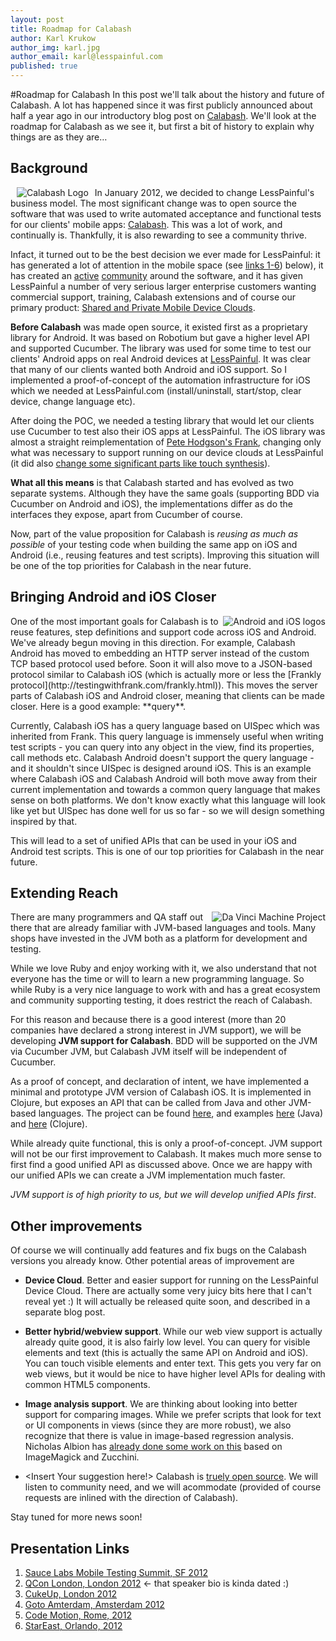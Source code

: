 ```yaml
---
layout: post
title: Roadmap for Calabash
author: Karl Krukow
author_img: karl.jpg
author_email: karl@lesspainful.com
published: true
---
```

#Roadmap for Calabash
In this post we'll talk about the history and future of Calabash. A lot has happened since it was first publicly announced about half a year ago in our introductory blog post on [Calabash](http://blog.lesspainful.com/2012/03/07/Calabash/). We'll look at the roadmap for Calabash as we see it, but first a bit of history to explain why things are as they are…

Background
----------
<img alt="Calabash Logo" style="float:left; margin-left:10px;margin-right:10px;" src="http://blog.lesspainful.com/img/calabash-logo.png">

In January 2012, we decided to change LessPainful's business model. The most significant change was to open source the software that was used to write automated acceptance and functional tests for our clients' mobile apps: [Calabash](http://calaba.sh/). This was a lot of work, and continually is. Thankfully, it is also rewarding to see a community thrive.

Infact, it turned out to be the best decision we ever made for LessPainful: it has generated a lot of attention in the mobile space (see [links 1-6](#links)) below), it has created an [active](https://groups.google.com/forum/?fromgroups#!forum/calabash-ios) [community](https://groups.google.com/forum/?fromgroups#!forum/calabash-android) around the software, and it has given LessPainful a number of very serious larger enterprise customers wanting commercial support, training, Calabash extensions and of course our primary product: [Shared and Private Mobile Device Clouds](http://www.lesspainful.com).

**Before Calabash** was made open source, it existed first as a proprietary library for Android. It was based on Robotium but gave a higher level API and supported Cucumber. The library was used for some time to test our clients' Android apps on real Android devices at [LessPainful](http://www.lesspainful.com). It was clear that many of our clients wanted both Android and iOS support. So I implemented a proof-of-concept of the automation infrastructure for iOS which we needed at LessPainful.com (install/uninstall, start/stop, clear device, change language etc).

After doing the POC, we needed a testing library that would let our clients use Cucumber to test also their iOS apps at LessPainful. The iOS library was almost a straight reimplementation of [Pete Hodgson's Frank](http://testingwithfrank.com/), changing only what was necessary to support running on our device clouds at LessPainful (it did also [change some significant parts like touch synthesis](http://blog.lesspainful.com/2012/03/07/Calabash-iOS/)).

**What all this means** is that Calabash started and has evolved as two separate systems. Although they have the same goals (supporting BDD via Cucumber on Android and iOS), the implementations differ as do the interfaces they expose, apart from Cucumber of course.

Now, part of the value proposition for Calabash is _reusing as much as possible_ of your testing code when building the same app on iOS and Android  (i.e., reusing features and test scripts). Improving this situation will be one of the top priorities for Calabash in the near future.

Bringing Android and iOS Closer
-------------------------------
<img alt="Android and iOS logos" style="float:right" src="http://blog.lesspainful.com/img/logo_ios_android.gif">
One of the most important goals for Calabash is to reuse features, step definitions and support code across iOS and Android. We've already begun moving in this direction. For example, Calabash Android has moved to embedding an HTTP server instead of the custom TCP based protocol used before. Soon it will also move to a JSON-based protocol similar to Calabash iOS (which is actually more or less the [Frankly protocol](http://testingwithfrank.com/frankly.html)). This moves the server parts of Calabash iOS and Android closer, meaning that clients can be made closer. Here is a good example: **query**.

Currently, Calabash iOS has a query language based on UISpec which was inherited from Frank. This query language is immensely useful when writing test scripts - you can query into any object in the view, find its properties, call methods etc. Calabash Android doesn't support the query language - and it shouldn't since UISpec is designed around iOS. This is an example where Calabash iOS and Calabash Android will both move away from their current implementation and towards a common query language that makes sense on both platforms. We don't know exactly what this language will look like yet but UISpec has done well for us so far - so we will design something inspired by that.

This will lead to a set of unified APIs that can be used in your iOS and Android test scripts. This is one of our top priorities for Calabash in the near future.

Extending Reach
-------------------------
<a href="http://openjdk.java.net/projects/mlvm/"><img alt="Da Vinci Machine Project" title="Da Vinci Machine Project" style="float:right" src="http://blog.lesspainful.com/img/helicopter.png"></a>
There are many programmers and QA staff out there that are already familiar with JVM-based languages and tools. Many shops have invested in the JVM both as a platform for development and testing.

While we love Ruby and enjoy working with it, we also understand that not everyone has the time or will to learn a new programming language. So while Ruby is a very nice language to work with and has a great ecosystem and community supporting testing, it does restrict the reach of Calabash.


For this reason and because there is a good interest (more than 20 companies have declared a strong interest in JVM support), we will be developing **JVM support for Calabash**. BDD will be supported on the JVM via Cucumber JVM, but Calabash JVM itself will be independent of Cucumber.


As a proof of concept, and declaration of intent, we have implemented a minimal and prototype JVM version of Calabash iOS. It is implemented in Clojure, but exposes an API that can be called from Java and other JVM-based languages. The project can be found [here](https://github.com/calabash/calabash-ios/tree/master/calabash-jvm), and examples [here](https://github.com/krukow/calabash-jvm-example) (Java) and [here](https://github.com/krukow/calabash-jvm-clojure-example) (Clojure).


While already quite functional, this is only a proof-of-concept. JVM support will not be our first improvement to Calabash. It makes much more sense to first find a good unified API as discussed above. Once we are happy with our unified APIs we can create a JVM implementation much faster.

_JVM support is of high priority to us, but we will develop unified APIs first_.

Other improvements
-------------------
Of course we will continually add features and fix bugs on the Calabash versions you already know. Other potential areas of improvement are

* **Device Cloud**. Better and easier support for running on the LessPainful Device Cloud. There are actually some very juicy bits here that I can't reveal yet :) It will actually be released quite soon, and described in a separate blog post.


* **Better hybrid/webview support**. While our web view support is actually already quite good, it is also fairly low level. You can query for visible elements and text (this is actually the same API on Android and iOS). You can touch visible elements and enter text. This gets you very far on web views, but it would be nice to have higher level APIs for dealing with common HTML5 components.

* **Image analysis support**. We are thinking about looking into better support for comparing images. While we prefer scripts that look for text or UI components in views (since they are more robust), we also recognize that there is value in image-based regression analysis. Nicholas Albion has [already done some work on this](https://groups.google.com/d/msg/calabash-ios/D0Nx5BJIP-s/I6HDV6GO7FEJ) based on ImageMagick and Zucchini.

* &lt;Insert Your suggestion here!&gt; Calabash is [truely open source](https://github.com/calabash/calabash-android/pulls). We will listen to community need, and we will acommodate (provided of course requests are inlined with the direction of Calabash).


Stay tuned for more news soon!


<a name="links"></a>
Presentation Links
------------------

1. [Sauce Labs Mobile Testing Summit, SF 2012](http://mobiletestsummit.com/speakers)
2. [QCon London, London 2012](www.infoq.com/presentations/Calabash-Functional-Testing) <- that speaker bio is kinda dated :)
3. [CukeUp, London 2012](http://skillsmatter.com/podcast/home/calabash-an-open-source-automated-testing-technology-for-ios-and-android)
4. [Goto Amterdam, Amsterdam 2012](http://gotocon.com/amsterdam-2012/presentation/Introducing%20Calabash)
5. [Code Motion, Rome, 2012](http://www.youtube.com/watch?v=0an8l1RAe0M)
6. [StarEast, Orlando, 2012](http://www.sqe.com/ConferenceArchive/StarEast2012/ConcurrentThursday.html#T23#T23)
